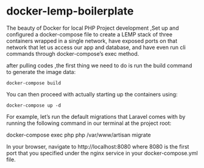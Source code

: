 # docker-lemp-boilerplate
The beauty of Docker for local PHP Project development ,Set up and configured a docker-compose file to create a LEMP stack of three containers wrapped in a single network, have exposed ports on that network that let us access our app and database, and have even run cli commands through docker-compose’s exec method.

after pulling codes ,the first thing we need to do is run the build command to generate the image data:

``docker-compose build``

You can then proceed with actually starting up the containers using:

`docker-compose up -d`

For example, let’s run the default migrations that Laravel comes with by running the following command in our terminal at the project root:

docker-compose exec php php /var/www/artisan migrate


In your browser, navigate to http://localhost:8080 where 8080 is the first port that you specified under the nginx service in your docker-compose.yml file.
